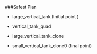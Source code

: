 ###Safest Plan

* large_vertical_tank (Initial point )

* vertical_tank_quad 

* large_vertical_tank_clone

* small_vertical_tank_clone0 (final point)
